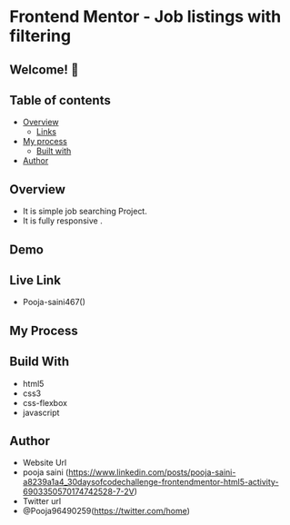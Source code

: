# Frontend Mentor - Job listings with filtering

## Welcome! 👋

## Table of contents

- [Overview](#overview)
  - [Links](#links)
- [My process](#my-process)
  - [Built with](#built-with)
- [Author](#author)

## Overview 
- It is simple job searching Project.
- It is fully responsive .

## Demo

## Live Link
- Pooja-saini467()


## My Process
## Build With
- html5
- css3
- css-flexbox
- javascript

## Author
- Website Url
- pooja saini (https://www.linkedin.com/posts/pooja-saini-a8239a1a4_30daysofcodechallenge-frontendmentor-html5-activity-6903350570174742528-7-2V)
- Twitter url
- @Pooja96490259(https://twitter.com/home)
